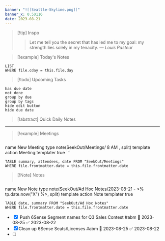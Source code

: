 ```yaml
---
banner: "![[Seattle-Skyline.png]]"
banner_x: 0.50116
date: 2023-08-21
---
```


> [!tip] Inspo
>> Let me tell you the secret that has led me to my goal: my strength lies solely in my tenacity.
> — <cite>Louis Pasteur</cite>


> [!example] Today's Notes
```dataview
LIST
WHERE file.cday = this.file.day
```

> [!todo] Upcoming Tasks

```tasks
has due date
not done
group by due
group by tags
hide edit button
hide due date
```

> [!abstract] Quick Daily Notes




---

> [!example] Meetings
>  ```button
name New Meeting
type note(SeekOut/Meetings/ 8  AM , split) template
action Meeting
templater true ```

```dataview  
TABLE summary, attendees, date FROM "SeekOut/Meetings"  
WHERE file.frontmatter.date = this.file.frontmatter.date  
```

> [!Note]  Notes
> ```button
name New Note
type note(SeekOut/Ad Hoc Notes/2023-08-21 - <% tp.date.now("X") %>, split) template
action Note
templater true
```dataview
TABLE date, summary FROM "SeekOut/Ad Hoc Notes"  
WHERE file.frontmatter.date = this.file.frontmatter.date  
```

- [x] ​ Push 6Sense Segment names for Q3 Sales Contest #abm 📅 2023-08-25 ✅ 2023-08-22
- [x] Clean up 6Sense Seats/Licenses #abm 📅 2023-08-25 ✅ 2023-08-22
- [ ] 